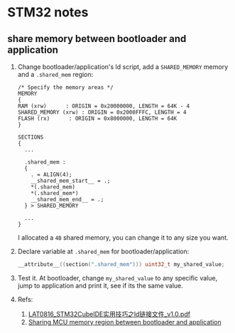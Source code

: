 STM32 notes
===========

## share memory between bootloader and application

1. Change bootloader/application's ld script, add a `SHARED_MEMORY` memory and a `.shared_mem` region:
   ```ld
   /* Specify the memory areas */
   MEMORY
   {
   RAM (xrw)      : ORIGIN = 0x20000000, LENGTH = 64K - 4
   SHARED_MEMORY (xrw) : ORIGIN = 0x2000FFFC, LENGTH = 4
   FLASH (rx)      : ORIGIN = 0x8000000, LENGTH = 64K
   }

   SECTIONS
   {
     ...

     .shared_mem :
     {
       . = ALIGN(4);
       __shared_mem_start__ = .;
       *(.shared_mem)
       *(.shared_mem*)
       __shared_mem_end__ = .;
     } > SHARED_MEMORY

     ...
   }
   ```

   I allocated a `4B` shared memory, you can change it to any size you want.
2. Declare variable at `.shared_mem` for bootloader/application:
   ```c
   __attribute__((section(".shared_mem"))) uint32_t my_shared_value;
   ```
3. Test it.
   At bootloader, change `my_shared_value` to any specific value, jump to application and print it, see if its the same value.

4. Refs:
   1. [LAT0816_STM32CubeIDE实用技巧之ld链接文件_v1.0.pdf](https://www.stmcu.com.cn/Designresource/detail/LAT/710398)
   2. [Sharing MCU memory region between bootloader and application](https://www.reddit.com/r/embedded/comments/f2yqr0/sharing_mcu_memory_region_between_bootloader_and/)

